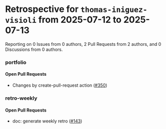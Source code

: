 # Retrospective for `thomas-iniguez-visioli` from 2025-07-12 to 2025-07-13

Reporting on 0 Issues from 0 authors, 2 Pull Requests from 2 authors, and 0 Discussions from 0 authors.


### portfolio

#### Open Pull Requests

- Changes by create-pull-request action ([#350](https://github.com/thomas-iniguez-visioli/portfolio/pull/350))

### retro-weekly

#### Open Pull Requests

- doc: generate weekly retro ([#143](https://github.com/thomas-iniguez-visioli/retro-weekly/pull/143))